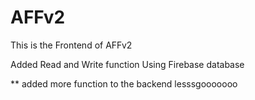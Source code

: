 # AFFv2
This is the Frontend of AFFv2

Added Read and Write function Using Firebase database

** added more function to the backend lesssgooooooo